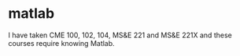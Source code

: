 # matlab
I have taken CME 100, 102, 104, MS&amp;E 221 and MS&amp;E 221X and these courses require knowing Matlab.
